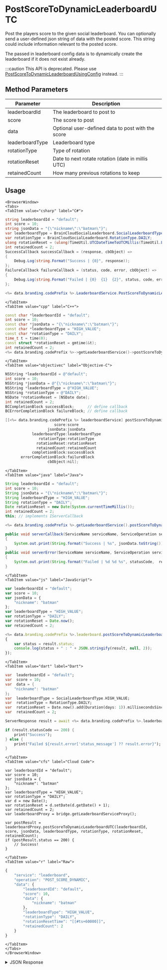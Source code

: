 # PostScoreToDynamicLeaderboardUTC

Post the players score to the given social leaderboard. You can optionally send a user-defined json string of data with the posted score. This string could include information relevant to the posted score.

The passed in leaderboard config data is to dynamically create the leaderboard if it does not exist already.

<PartialServop service_name="leaderboard" operation_name="POST_SCORE_DYNAMIC" />

:::caution
This API is deprecated. Please use [PostScoreToDynamicLeaderboardUsingConfig](/api/capi/leaderboard/postscoretodynamicleaderboardusingconfig) instead.
:::

## Method Parameters

| Parameter       | Description                                       |
| --------------- | ------------------------------------------------- |
| leaderboardId   | The leaderboard to post to                        |
| score           | The score to post                                 |
| data            | Optional user-defined data to post with the score |
| leaderboardType | Leaderboard type                                  |
| rotationType    | Type of rotation                                  |
| rotationReset   | Date to next rotate rotation (date in millis UTC) |
| retainedCount   | How many previous rotations to keep               |

## Usage

```mdx-code-block
<BrowserWindow>
<Tabs>
<TabItem value="csharp" label="C#">
```

```csharp
string leaderboardId = "default";
int score = 10;
string jsonData = "{\"nickname\":\"batman\"}";
var leaderboardType = BrainCloudSocialLeaderboard.SocialLeaderboardType.HIGH_VALUE;
var rotationType = BrainCloudSocialLeaderboard.RotationType.DAILY;
ulong rotationReset = (ulong)TimeUtil.UTCDateTimeToUTCMillis(TimeUtil.LocalTimeToUTCTime(System.DateTime.Now.AddDays(1)));
int retainedCount = 2;
SuccessCallback successCallback = (response, cbObject) =>
{
    Debug.Log(string.Format("Success | {0}", response));
};
FailureCallback failureCallback = (status, code, error, cbObject) =>
{
    Debug.Log(string.Format("Failed | {0}  {1}  {2}", status, code, error));
};

<%= data.branding.codePrefix %>.LeaderboardService.PostScoreToDynamicLeaderboardUTC(leaderboardId, score, jsonData, leaderboardType, rotationType, rotationReset, retainedCount, successCallback, failureCallback);
```

```mdx-code-block
</TabItem>
<TabItem value="cpp" label="C++">
```

```cpp
const char *leaderboardId = "default";
int score = 10;
const char *jsonData = "{\"nickname\":\"batman\"}";
const char *leaderboardType = "HIGH_VALUE";
const char *rotationType = "DAILY";
time_t t = time(0);
const struct *rotationReset = gmtime(&t);
int retainedCount = 2;
<%= data.branding.codePrefix %>->getLeaderboardService()->postScoreToDynamicLeaderboardUTC(leaderboardId, score, jsonData, leaderboardType, rotationType, rotationReset, retainedCount, this);
```

```mdx-code-block
</TabItem>
<TabItem value="objectivec" label="Objective-C">
```

```objectivec
NSString *leaderboardId = @"default";
int score = 10;
NSString *jsonData = @"{\"nickname\":\"batman\"}";
NSString *leaderboardType = @"HIGH_VALUE";
NSString *rotationType = @"DAILY";
NSDate *rotationReset = [NSDate date];
int retainedCount = 2;
BCCompletionBlock successBlock;      // define callback
BCErrorCompletionBlock failureBlock; // define callback

[[<%= data.branding.codePrefix %> leaderboardService] postScoreToDynamicLeaderboardUTC:leaderboardId
                      score:score
                   jsonData:jsonData
            leaderboardType:leaderboardType
               rotationType:rotationType
              rotationReset:rotationReset
              retainedCount:retainedCount
            completionBlock:successBlock
       errorCompletionBlock:failureBlock
                   cbObject:nil];
```

```mdx-code-block
</TabItem>
<TabItem value="java" label="Java">
```

```java
String leaderboardId = "default";
int score = 10;
String jsonData = "{\"nickname\":\"batman\"}";
String leaderboardType = "HIGH_VALUE";
String rotationType = "DAILY";
Date rotationReset = new Date(System.currentTimeMillis());
int retainedCount = 2;
this; // implements IServerCallback

<%= data.branding.codePrefix %>.getLeaderboardService().postScoreToDynamicLeaderboardUTC(leaderboardId, score, jsonData, leaderboardType, rotationType, rotationReset, retainedCount, this);

public void serverCallback(ServiceName serviceName, ServiceOperation serviceOperation, JSONObject jsonData)
{
    System.out.print(String.format("Success | %s", jsonData.toString()));
}
public void serverError(ServiceName serviceName, ServiceOperation serviceOperation, int statusCode, int reasonCode, String jsonError)
{
    System.out.print(String.format("Failed | %d %d %s", statusCode,  reasonCode, jsonError.toString()));
}
```

```mdx-code-block
</TabItem>
<TabItem value="js" label="JavaScript">
```

```javascript
var leaderboardId = "default";
var score = 10;
var jsonData = {
    "nickname": "batman"
};
var leaderboardType = "HIGH_VALUE";
var rotationType = "DAILY";
var rotationReset = Date.now();
var retainedCount = 2;

<%= data.branding.codePrefix %>.leaderboard.postScoreToDynamicLeaderboardUTC(leaderboardId, score, jsonData, leaderboardType, rotationType, rotationReset, retainedCount, result =>
{
	var status = result.status;
	console.log(status + " : " + JSON.stringify(result, null, 2));
});
```

```mdx-code-block
</TabItem>
<TabItem value="dart" label="Dart">
```

```dart
var  leaderboardId = "default";
var  score = 10;
var  data = {
    "nickname": "batman"
};
var  leaderboardType = SocialLeaderboardType.HIGH_VALUE;
var  rotationType = RotationType.DAILY;
var  rotationReset = Date.now().add(Duration(days: 1)).millisecondsSinceEpoch;
var  retainedCount = 2;

ServerResponse result = await <%= data.branding.codePrefix %>.leaderboardService.postScoreToDynamicLeaderboardUTC(leaderboardId:leaderboardId, score:score, data:data, leaderboardType:leaderboardType, rotationType:rotationType, rotationReset:rotationReset, retainedCount:retainedCount);

if (result.statusCode == 200) {
    print("Success");
} else {
    print("Failed ${result.error['status_message'] ?? result.error}");
}
```

```mdx-code-block
</TabItem>
<TabItem value="cfs" label="Cloud Code">
```

```cfscript
var leaderboardId = "default";
var score = 10;
var jsonData = {
    "nickname": "batman"
};
var leaderboardType = "HIGH_VALUE";
var rotationType = "DAILY";
var d = new Date();
var rotationReset = d.setDate(d.getDate() + 1);
var retainedCount = 2;
var leaderboardProxy = bridge.getLeaderboardServiceProxy();

var postResult = leaderboardProxy.postScoreToDynamicLeaderboardUTC(leaderboardId, score, jsonData, leaderboardType, rotationType, rotationReset, retainedCount);
if (postResult.status == 200) {
    // Success!
}
```

```mdx-code-block
</TabItem>
<TabItem value="r" label="Raw">
```

```r
{
	"service": "leaderboard",
	"operation": "POST_SCORE_DYNAMIC",
	"data": {
		"leaderboardId": "default",
		"score": 10,
		"data": {
			"nickname": "batman"
		},
		"leaderboardType": "HIGH_VALUE",
		"rotationType": "DAILY",
		"rotationResetTime": "[[#ts+60000]]",
		"retainedCount": 2
	}
}
```

```mdx-code-block
</TabItem>
</Tabs>
</BrowserWindow>
```

<details>
<summary>JSON Response</summary>

```json
{
    "status": 200,
    "data": null
}
```

</details>
